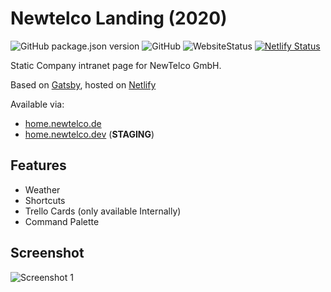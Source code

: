 # Newtelco Landing (2020)

![GitHub package.json version](https://img.shields.io/github/package-json/v/ndom91/gatsby-landing?color=%2367b246&style=flat-square)
![GitHub](https://img.shields.io/github/license/ndom91/gatsby-landing?color=%2367b246&style=flat-square)
![WebsiteStatus](https://img.shields.io/website?down_message=offline&label=status&style=flat-square&up_color=%2367b246&up_message=online&url=https%3A%2F%2Fhome.newtelco.de)
[![Netlify Status](https://api.netlify.com/api/v1/badges/febd2a9f-320b-4b54-9677-37b67e512ba4/deploy-status)](https://app.netlify.com/sites/cocky-morse-dbac53/deploys)

Static Company intranet page for NewTelco GmbH. 

Based on [Gatsby](https://gatsbyjs.org), hosted on [Netlify](https://netlify.com)

Available via:  
- [home.newtelco.de](https://home.newtelco.de)  
- [home.newtelco.dev](https://home.newtelco.dev) (**STAGING**)  

## Features

- Weather
- Shortcuts
- Trello Cards (only available Internally)
- Command Palette

## Screenshot

![Screenshot 1](https://i.imgur.com/YvIyByd.png)
